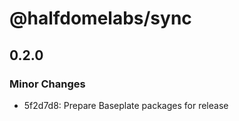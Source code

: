 # @halfdomelabs/sync

## 0.2.0

### Minor Changes

- 5f2d7d8: Prepare Baseplate packages for release
